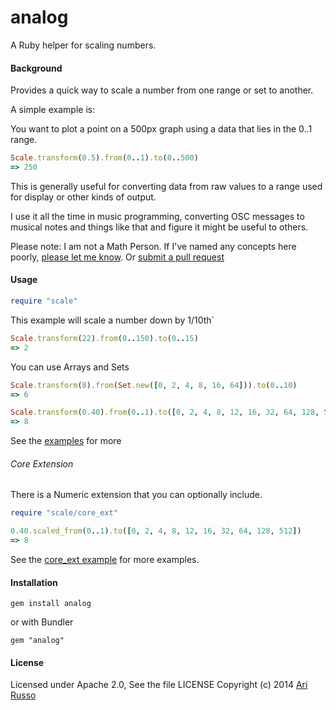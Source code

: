 # analog

A Ruby helper for scaling numbers.

#### Background

Provides a quick way to scale a number from one range or set to another.

A simple example is:

You want to plot a point on a 500px graph using a data that lies in the 0..1 range.

```ruby
Scale.transform(0.5).from(0..1).to(0..500)
=> 250
```

This is generally useful for converting data from raw values to a range used for display or other kinds of output.

I use it all the time in music programming, converting OSC messages to musical notes and things like that and figure it might be useful to others.

Please note: I am not a Math Person.  If I've named any concepts here poorly, [please let me know](https://github.com/arirusso/analog/issues).  Or [submit a pull request](https://github.com/arirusso/analog/pulls)

#### Usage

```ruby
require "scale"
```

This example will scale a number down by 1/10th`

```ruby
Scale.transform(22).from(0..150).to(0..15)
=> 2

```

You can use Arrays and Sets
```ruby
Scale.transform(8).from(Set.new([0, 2, 4, 8, 16, 64])).to(0..10)
=> 6

Scale.transform(0.40).from(0..1).to([0, 2, 4, 8, 12, 16, 32, 64, 128, 512])
=> 8
```

See the [examples](https://github.com/arirusso/analog/tree/master/examples) for more

###### Core Extension

There is a Numeric extension that you can optionally include.

```ruby
require "scale/core_ext"

0.40.scaled_from(0..1).to([0, 2, 4, 8, 12, 16, 32, 64, 128, 512])
=> 8
```

See the [core_ext example](https://github.com/arirusso/analog/blob/master/examples/core_ext.rb) for more examples.

#### Installation

    gem install analog
    
or with Bundler

    gem "analog"

#### License

Licensed under Apache 2.0, See the file LICENSE
Copyright (c) 2014 [Ari Russo](http://arirusso.com) 

